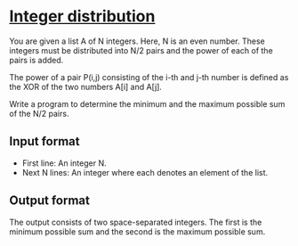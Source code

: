 # [Integer distribution][link]

You are given a list A of N integers. Here, N is an even number. These integers must be distributed into N/2 pairs and the power of each of the pairs is added.

The power of a pair P(i,j) consisting of the i-th and j-th number is defined as the XOR of the two numbers A[i] and A[j].

Write a program to determine the minimum and the maximum possible sum of the N/2 pairs.

## Input format

- First line: An integer N.
- Next N lines: An integer where each denotes an element of the list.

## Output format

The output consists of two space-separated integers. The first is the minimum possible sum and the second is the maximum possible sum.

[link]: https://www.hackerearth.com/practice/algorithms/dynamic-programming/bit-masking/practice-problems/algorithm/trophy-of-xorasia-0a2d466a/
